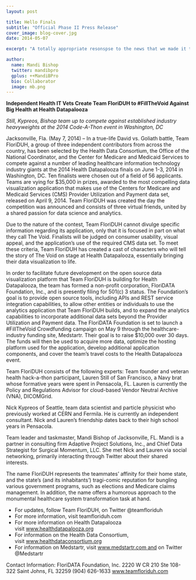 ```yaml
---
layout: post

title: Hello Finals
subtitle: "Official Phase II Press Release"
cover_image: blog-cover.jpg
date: 2014-05-07

excerpt: "A totally appropriate resonspse to the news that we made it to the finals, and a progress update. More to come! TL;DR Naa-Naa-Boo-Boo!"

author:
  name: Mandi Bishop
  twitter: mandibpro
  gplus: ++MandiBPro
  bio: Collaborator
  image: mb.png
---
```


**Independent Health IT Vets Create Team FloriDUH to #FillTheVoid Against Big Health at Health Datapalooza**

*Still, Kypreos, Bishop team up to compete against established industry heavyweights at the 2014 Code-A-Thon event in Washington, DC*

Jacksonville, Fla. (May 7, 2014) – In a true-life David vs. Goliath battle, Team FloriDUH, a group of three independent contributors from across the country, has been selected by the Health Data Consortium, the Office of the National Coordinator, and the Center for Medicare and Medicaid Services to compete against a number of leading healthcare information technology industry giants at the 2014 Health Datapalooza finals on June 1-3, 2014 in Washington, DC. Ten finalists were chosen out of a field of 56 applicants. Teams are vying for $35,000 in prizes, awarded to the most compelling data visualization application that makes use of the Centers for Medicare and Medicaid Services (CMS) Provider Utilization and Payment data set, released on April 9, 2014. Team FloriDUH was created the day the competition was announced and consists of three virtual friends, united by a shared passion for data science and analytics.

Due to the nature of the contest, Team FloriDUH cannot divulge specific information regarding its application, only that it is focused in part on what they call The Void. Finalists will be judged on consumer usability, visual appeal, and the application’s use of the required CMS data set. To meet these criteria, Team FloriDUH has created a cast of characters who will tell the story of The Void on stage at Health Datapalooza, essentially bringing their data visualization to life.

In order to facilitate future development on the open source data visualization platform that Team FloriDUH is building for Health Datapalooza, the team has formed a non-profit corporation, FloriDATA Foundation, Inc., and is presently filing for 501(c) 3 status. The Foundation’s goal is to provide open source tools, including APIs and REST service integration capabilities, to allow other entities or individuals to use the analytics application that Team FloriDUH builds, and to expand the analytics capabilities to incorporate additional data sets beyond the Provider Utilization and Payment data.
The FloriDATA Foundation is set to launch a #FillTheVoid Crowdfunding campaign on May 9 through the healthcare-industry funding site, Medstartr. Their goal is to raise $10,000 over 30 days. The funds will then be used to acquire more data, optimize the hosting platform used for the application, develop additional application components, and cover the team’s travel costs to the Health Datapalooza event.

Team FloriDUH consists of the following experts:
Team founder and veteran health hack-a-thon participant, Lauren Still of San Francisco, a Navy brat whose formative years were spent in Pensacola, FL. Lauren is currently the Policy and Regulations Advisor for cloud-based Vendor Neutral Archive (VNA), DICOMGrid.

Nick Kypreos of Seattle, team data scientist and particle physicist who previously worked at CERN and Fermila. He is currently an independent consultant. Nick and Lauren’s friendship dates back to their high school years in Pensacola. 

Team leader and taskmaster, Mandi Bishop of Jacksonville, FL. Mandi is a partner in consulting firm Adaptive Project Solutions, Inc., and Chief Data Strategist for Surgical Momentum, LLC. She met Nick and Lauren via social networking, primarily interacting through Twitter about their shared interests.

The name FloriDUH represents the teammates’ affinity for their home state, and the state’s (and its inhabitants’) tragi-comic reputation for bungling various government programs, such as elections and Medicare claims management. In addition, the name offers a humorous approach to the monumental healthcare system transformation task at hand.


* For updates, follow Team FloriDUH, on Twitter @teamfloriduh
* For more information, visit teamfloriduh.com
* For more information on Health Datapalooza visit www.healthdatapalooza.org
* For information on the Health Data Consortium, visit www.healthdataconsortium.org
* For information on Medstartr, visit www.medstartr.com and on Twitter @Medstartr



Contact Information: 
FloriDATA Foundation, Inc.
2220 W CR 210 Ste 108-322
Saint Johns, FL 32259
(904) 626-1633
www.teamfloriduh.com